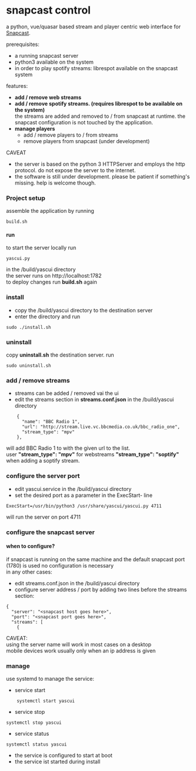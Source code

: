 # snapcast control 

a python, vue/quasar based stream and player centric web interface for [Snapcast](https://github.com/badaix/snapcast).

prerequisites:
* a running snapcast server
* python3 available on the system
* in order to play spotify streams: librespot available on the snapcast system

features:
* __add / remove web streams__
* __add / remove spotify streams. (requires librespot to be available on the system)__  
the streams are added and removed to / from snapcast at runtime. the snapcast configuration is not touched by the application.
* __manage players__
  - add / remove players to / from streams
  - remove players from snapcast (under development)

CAVEAT
* the server is based on the python 3 HTTPServer and employs the http protocol. do not expose the server to the internet.  
* the software is still under development. please be patient if something's missing. help is welcome though.

### Project setup
assemble the application by running
```
build.sh 
```

#### run
to start the server locally run
```
yascui.py
```
in the /build/yascui directory  
the server runs on http://localhost:1782  
to deploy changes run __build.sh__ again

### install
* copy the /build/yascui directory to the destination server
* enter the directory and run
```
sudo ./install.sh 
```

### uninstall
copy __uninstall.sh__ the destination server. run
```
sudo uninstall.sh 
```

### add / remove streams
* streams can be added / removed vai the ui
* edit the streams section in __streams.conf.json__ in the /build/yascui directory
```
    {
      "name": "BBC Radio 1",
      "url": "http://stream.live.vc.bbcmedia.co.uk/bbc_radio_one",
      "stream_type": "mpv"
    },
```
will add BBC Radio 1 to with the given url to the list.  
user __"stream_type": "mpv"__ for webstreams __"stream_type": "soptify"__ when adding a soptify stream.  
### configure the server port
* edit yascui.service in the /build/yascui directory
* set the desired port as a parameter in the ExecStart- line
 ```
ExecStart=/usr/bin/python3 /usr/share/yascui/yascui.py 4711
```
will run the server on port 4711

### configure the snapcast server
#### when to configure?
if snapcast is running on the same machine and the default snapcast port (1780) is used no configuration is necessary  
in any other cases:
* edit streams.conf.json in the /build/yascui directory
* configure server address / port by adding two lines before the streams section:
```
{
  "server": "<snapcast host goes here>",
  "port": "<snapcast port goes here>",
  "streams": [
    {
```
CAVEAT:  
using the server name will work in most cases on a desktop  
mobile devices work usually only when an ip address is given  

### manage 
use systemd to manage the service:
* service start
```
    systemctl start yascui
```
* service stop
```
systemctl stop yascui
```
* service status
```
systemctl status yascui
```
* the service is configured to start at boot
* the service ist started during install
